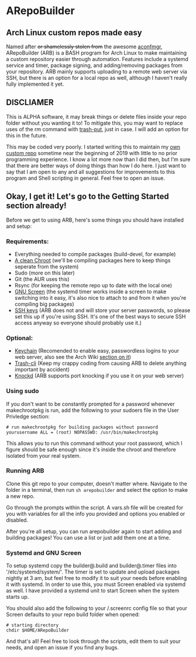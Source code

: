 # ARepoBuilder
## Arch Linux custom repos made easy

Named after ~~or shamelessly stolen from~~ the awesome [aconfmgr](https://github.com/CyberShadow/aconfmgr), ARepoBuilder (ARB) is a BASH program for Arch Linux to make maintaining a custom repository easier through automation. Features include a systemd service and timer, package signing, and adding/removing packages from your repository. ARB mainly supports uploading to a remote web server via SSH, but there is an option for a local repo as well, although I haven't really fully implemented it yet.

## DISCLIAMER
This is ALPHA software, it may break things or delete files inside your repo folder without you wanting it to! To mitigate this, you may want to replace uses of the rm command with [trash-put](https://github.com/andreafrancia/trash-cli), just in case. I will add an option for this in the future.

This may be coded very poorly. I started writing this to maintain my [own custom repo](https://aur.andontie.net/) sometime near the beginning of 2019 with little to no prior programming experience. I know a lot more now than I did then, but I'm sure that there are better ways of doing things than how I do here. I just want to say that I am open to any and all suggestions for improvements to this program and Shell scripting in general. Feel free to open an issue.

## Okay, I get it! Let's go to the Getting Started section already!
Before we get to using ARB, here's some things you should have installed and setup:
### Requirements:
- Everything needed to compile packages (build-devel, for example)
- [A clean Chroot](https://wiki.archlinux.org/index.php/DeveloperWiki:Building_in_a_clean_chroot) (we'll be compiling packages here to keep things seperate from the system)
- Sudo (more on this later)
- Git (the AUR uses this)
- Rsync (for keeping the remote repo up to date with the local one)
- [GNU Screen](https://wiki.archlinux.org/index.php/GNU_Screen) (the systemd timer works inside a screen to make switching into it easy, it's also nice to attach to and from it when you're compiling big packages)
- [SSH keys](https://wiki.archlinux.org/index.php/SSH_keys) (ARB does not and will store your server passwords, so please set this up if you're using SSH. It's one of the best ways to secure SSH access anyway so everyone should probably use it.)

### Optional:
- [Keychain](https://www.funtoo.org/Keychain) (Recomended to enable easy, passwordless logins to your web server, also see the Arch Wiki [section on it](https://wiki.archlinux.org/index.php/SSH_keys#Keychain))
- [Trash-cli](https://github.com/andreafrancia/trash-cli) (Keep my crappy coding from causing ARB to delete anything important by accident)
- [Knockd](https://wiki.archlinux.org/index.php/Port_knocking) (ARB supports port knocking if you use it on your web server)

### Using sudo
If you don't want to be constantly prompted for a password whenever makechrootpkg is run, add the following to your sudoers file in the User Privledge section:

```
# run makechrootpkg for building packages without password
yourusername ALL = (root) NOPASSWD: /usr/bin/makechrootpkg
```

This allows you to run this command without your root password, which I figure should be safe enough since it's inside the chroot and therefore isolated from your real system.

### Running ARB
Clone this git repo to your computer, doesn't matter where. Navigate to the folder in a terminal, then run `sh arepobuilder` and select the option to make a new repo.

Go through the prompts within the script. A vars.sh file will be created for you with variables for all the info you provided and options you enabled or disabled.

After you're all setup, you can run arepobuilder again to start adding and building packages! You can use a list or just add them one at a time.

### Systemd and GNU Screen
To setup systemd copy the builder@.build and builder@.timer files into '/etc/systemd/system/'. The timer is set to update and upload packages nightly at 3 am, but feel free to modify it to suit your needs before enabling it with systemd. In order to use this, you must Screen enabled via systemd as well. I have provided a systemd unit to start Screen when the system starts up.

You should also add the following to your /.screenrc config file so that your Screen defaults to your repo build folder when opened:
```
# starting directory
chdir $HOME/ARepoBuilder
```

And that's all! Feel free to look through the scripts, edit them to suit your needs, and open an issue if you find any bugs.
